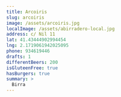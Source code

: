 ```yaml
---
title: Arcoiris
slug: arcoiris
image: /assets/arcoiris.jpg
localImage: /assets/abirradero-local.jpg
address: c/ Nil 11
lat: 41.43444902994454
lng: 2.1719061942025095
phone: 934619446
drafts: 1
differentBeers: 200
isGluteenFree: true
hasBurgers: true
summary: >
  Birra
---
```


